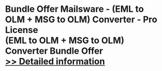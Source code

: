 # Bundle Offer Mailsware - (EML to OLM + MSG to OLM) Converter - Pro License<br />(EML to OLM + MSG to OLM) Converter Bundle Offer<br />[>> Detailed information](https://secure.shareit.com/shareit/product.html?productid=300998527&affiliateid=200057808)